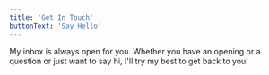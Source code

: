 ```yaml
---
title: 'Get In Touch'
buttonText: 'Say Hello'
---
```


My inbox is always open for you. Whether you have an opening or a question or just want to say hi, I'll try my best to get back to you!
